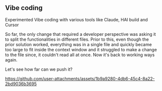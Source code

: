 ## Vibe coding

Experimented Vibe coding with various tools like Claude, HAI build and Cursor

So far, the only change that required a developer perspective was asking it to split the functionalities in different files. Prior to this, even though the prior solution worked, everything was in a single file and quickly became too large to fit inside the context window and it struggled to make a change to the file since, it couldn't read all at once.
Now it's back to working ways again.

Let's see how far can we push it?


https://github.com/user-attachments/assets/1b9a9280-4db6-45c4-8a22-2bd9036b3695

<!-- Alternative formats you can try if the above doesn't render properly:
![Vibe Coding Demo](https://github.com/user-attachments/assets/1b9a9280-4db6-45c4-8a22-2bd9036b3695)

<video src="https://github.com/user-attachments/assets/1b9a9280-4db6-45c4-8a22-2bd9036b3695" controls="controls" muted="muted" style="max-width:100%;">
</video>
-->

